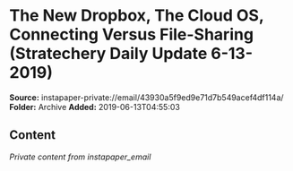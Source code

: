 # The New Dropbox, The Cloud OS, Connecting Versus File-Sharing (Stratechery Daily Update 6-13-2019)

**Source:** instapaper-private://email/43930a5f9ed9e71d7b549acef4df114a/
**Folder:** Archive
**Added:** 2019-06-13T04:55:03




## Content
*Private content from instapaper_email*
